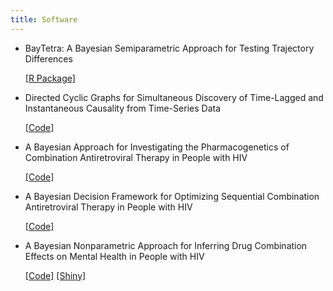 ```yaml
---
title: Software
---
```


- BayTetra: A Bayesian Semiparametric Approach for Testing Trajectory Differences

  [[R Package]](https://github.com/bluejw/BayTetra)

- Directed Cyclic Graphs for Simultaneous Discovery of Time-Lagged and Instantaneous Causality from Time-Series Data

  [[Code]](https://github.com/bluejw/BayesDCG)

- A Bayesian Approach for Investigating the Pharmacogenetics of Combination Antiretroviral Therapy in People with HIV

  [[Code]](https://github.com/bluejw/BayesPharmacogenetics)

- A Bayesian Decision Framework for Optimizing Sequential Combination Antiretroviral Therapy in People with HIV

  [[Code]](https://github.com/bluejw/BayesOptimalTreatment)

- A Bayesian Nonparametric Approach for Inferring Drug Combination Effects on Mental Health in People with HIV

  [[Code]](https://github.com/bluejw/BayesDrugComb) [[Shiny]](https://wjin.shinyapps.io/Rshiny/) 
